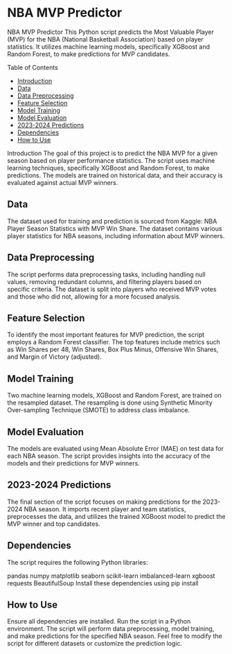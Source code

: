 # NBA MVP Predictor
NBA MVP Predictor
This Python script predicts the Most Valuable Player (MVP) for the NBA (National Basketball Association) based on player statistics. It utilizes machine learning models, specifically XGBoost and Random Forest, to make predictions for MVP candidates.

Table of Contents
- [Introduction](#introduction)
- [Data](#data)
- [Data Preprocessing](#data-preprocessing)
- [Feature Selection](#feature-selection)
- [Model Training](#model-training)
- [Model Evaluation](#model-evaluation)
- [2023-2024 Predictions](#2023-2024-predictions)
- [Dependencies](#dependencies)
- [How to Use](#how-to-use)
  
Introduction
The goal of this project is to predict the NBA MVP for a given season based on player performance statistics. The script uses machine learning techniques, specifically XGBoost and Random Forest, to make predictions. The models are trained on historical data, and their accuracy is evaluated against actual MVP winners.

## Data
The dataset used for training and prediction is sourced from Kaggle: NBA Player Season Statistics with MVP Win Share. The dataset contains various player statistics for NBA seasons, including information about MVP winners.

## Data Preprocessing
The script performs data preprocessing tasks, including handling null values, removing redundant columns, and filtering players based on specific criteria. The dataset is split into players who received MVP votes and those who did not, allowing for a more focused analysis.

## Feature Selection
To identify the most important features for MVP prediction, the script employs a Random Forest classifier. The top features include metrics such as Win Shares per 48, Win Shares, Box Plus Minus, Offensive Win Shares, and Margin of Victory (adjusted).

## Model Training
Two machine learning models, XGBoost and Random Forest, are trained on the resampled dataset. The resampling is done using Synthetic Minority Over-sampling Technique (SMOTE) to address class imbalance.

## Model Evaluation
The models are evaluated using Mean Absolute Error (MAE) on test data for each NBA season. The script provides insights into the accuracy of the models and their predictions for MVP winners.

## 2023-2024 Predictions
The final section of the script focuses on making predictions for the 2023-2024 NBA season. It imports recent player and team statistics, preprocesses the data, and utilizes the trained XGBoost model to predict the MVP winner and top candidates.

## Dependencies
The script requires the following Python libraries:

pandas
numpy
matplotlib
seaborn
scikit-learn
imbalanced-learn
xgboost
requests
BeautifulSoup
Install these dependencies using pip install <library>

## How to Use
Ensure all dependencies are installed.
Run the script in a Python environment.
The script will perform data preprocessing, model training, and make predictions for the specified NBA season.
Feel free to modify the script for different datasets or customize the prediction logic.
